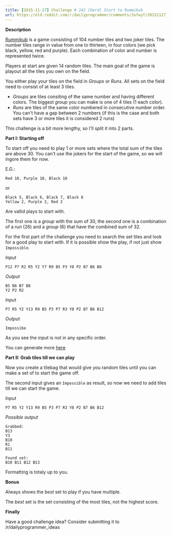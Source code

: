 ```yaml
---
title: [2015-11-27] Challenge # 242 [Hard] Start to Rummikub
url: https://old.reddit.com/r/dailyprogrammer/comments/3ufwyf/20151127_challenge_242_hard_start_to_rummikub/
---
```


**Description**

[Rummikub](https://en.wikipedia.org/wiki/Rummikub) is a game consisting of 104 number tiles and two joker tiles. The number tiles range in value from one to thirteen, in four colors (we pick black, yellow, red and purple). Each combination of color and number is represented twice.

Players at start are given 14 random tiles. The main goal of the game is playout all the tiles you own on the field.

You either play your tiles on the field in *Groups* or *Runs*. All sets on the field need to consist of at least 3 tiles.

 - *Groups* are tiles consiting of the same number and having different colors. The biggest *group* you can make is one of 4 tiles (1 each color).
 - *Runs* are tiles of the same color numbered in consecutive number order. You can't have a gap between 2 numbers (if this is the case and both sets have 3 or more tiles it is considered 2 runs)

This challenge is a bit more lengthy, so I'll split it into 2 parts. 


**Part I: Starting off**

To start off you need to play 1 or more sets where the total sum of the tiles are above 30. You can't use the jokers for the start of the game, so we will ingore them for now.

E.G.:

    Red 10, Purple 10, Black 10

or
  
    Black 5, Black 6, Black 7, Black 8
    Yellow 2, Purple 2, Red 2

Are vallid plays to start with.

The first one is a *group* with the sum of 30, the second one is a combination of a *run* (26) and a *group* (6) that have the combined sum of 32.

For the first part of the challenge you need to search the set tiles and look for a good play to start with. If it is possible show the play, if not just show `Impossible`.

*Input*

    P12 P7 R2 R5 Y2 Y7 R9 B5 P3 Y8 P2 B7 B6 B8

*Output*

    B5 B6 B7 B8
    Y2 P2 R2


*Input*

    P7 R5 Y2 Y13 R9 B5 P3 P7 R3 Y8 P2 B7 B6 B12

*Output*

    Impossibe

As you see the input is not in any specific order.

You can generate more [here](https://dotnetfiddle.net/gQQTdT)

**Part II: Grab tiles till we can play**

Now you create a tilebag that would give you random tiles until you can make a set of to start the game off.

The second input gives an `Impossible` as result, so now we need to add tiles till we can start the game.

*Input*

    P7 R5 Y2 Y13 R9 B5 P3 P7 R3 Y8 P2 B7 B6 B12

*Possible output*

    Grabbed:
    B13
    Y3
    B10
    R1
    B11

    Found set:
    B10 B11 B12 B13

Formatting is totaly up to you.

**Bonus**

Always shows the *best* set to play if you have multiple.

The *best* set is the set consisting of the most tiles, not the highest score.

**Finally**

Have a good challenge idea?
Consider submitting it to /r/dailyprogrammer_ideas